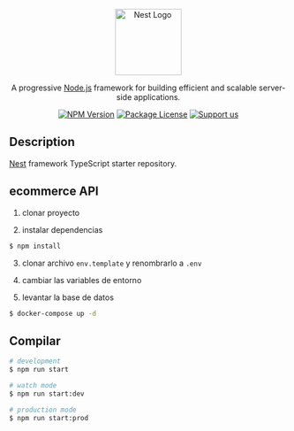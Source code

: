 <p align="center">
  <a href="http://nestjs.com/" target="blank"><img src="https://nestjs.com/img/logo-small.svg" width="120" alt="Nest Logo" /></a>
</p>

[circleci-image]: https://img.shields.io/circleci/build/github/nestjs/nest/master?token=abc123def456
[circleci-url]: https://circleci.com/gh/nestjs/nest

  <p align="center">A progressive <a href="http://nodejs.org" target="_blank">Node.js</a> framework for building efficient and scalable server-side applications.</p>
    <p align="center">
<a href="https://www.npmjs.com/~nestjscore" target="_blank"><img src="https://img.shields.io/npm/v/@nestjs/core.svg" alt="NPM Version" /></a>
<a href="https://www.npmjs.com/~nestjscore" target="_blank"><img src="https://img.shields.io/npm/l/@nestjs/core.svg" alt="Package License" /></a>
<a href="https://opencollective.com/nest#sponsor"  target="_blank"><img src="https://img.shields.io/badge/Support%20us-Open%20Collective-41B883.svg" alt="Support us"></a>

## Description

[Nest](https://github.com/nestjs/nest) framework TypeScript starter repository.

## ecommerce API

1. clonar proyecto

2. instalar dependencias
```bash
$ npm install
```

3. clonar archivo ```env.template``` y renombrarlo a ```.env```
4. cambiar las variables de entorno

5. levantar la base de datos
```bash
$ docker-compose up -d
```


## Compilar

```bash
# development
$ npm run start

# watch mode
$ npm run start:dev

# production mode
$ npm run start:prod
```

